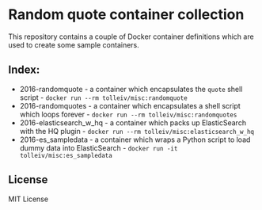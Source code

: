 # Random quote container collection

This repository contains a couple of Docker container definitions which are used to create some sample containers.

## Index:

 * 2016-randomquote - a container which encapsulates the `quote` shell script - `docker run --rm tolleiv/misc:randomquote`
 * 2016-randomquotes - a container which encapsulates a shell script which loops forever  - `docker run --rm tolleiv/misc:randomquotes`
 * 2016-elasticsearch_w_hq - a container which packs up ElasticSearch with the HQ plugin  - `docker run --rm tolleiv/misc:elasticsearch_w_hq`
 * 2016-es_sampledata - a container which wraps a Python script to load dummy data into ElasticSearch - `docker run -it tolleiv/misc:es_sampledata`

## License

MIT License
